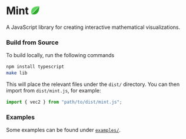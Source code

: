# Mint <img width="22pt" src="./logo/logo_128x128.png"></img>

A JavaScript library for creating interactive mathematical visualizations.

### Build from Source

To build locally, run the following commands

```bash
npm install typescript
make lib
```

This will place the relevant files under the `dist/` directory.
You can then import from `dist/mint.js`, for example:

```javascript
import { vec2 } from "path/to/dist/mint.js";
```

### Examples

Some examples can be found under [`examples/`](examples/).